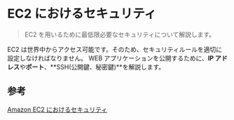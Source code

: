 # EC2 におけるセキュリティ

> EC2 を用いるために最低限必要なセキュリティについて解説します。

EC2 は世界中からアクセス可能です。そのため、セキュリティルールを適切に設定しなければなりません。
WEB アプリケーションを公開するために、**IP アドレス**や**ポート**、**SSH(公開鍵、秘密鍵)**を解説します。

## 参考

[Amazon EC2 におけるセキュリティ](https://docs.aws.amazon.com/ja_jp/AWSEC2/latest/UserGuide/ec2-security.html)
